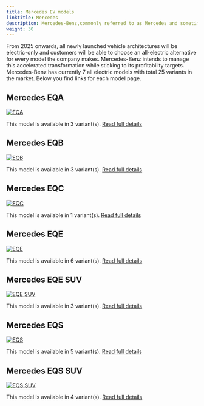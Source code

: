 ```yaml
---
title: Mercedes EV models
linktitle: Mercedes
description: Mercedes-Benz,commonly referred to as Mercedes and sometimes as Benz, is a German luxury and commercial vehicle automotive brand established in 1926. By 2022, Mercedes-Benz will have battery electric vehicles (BEV) in all segments the company serves. 
weight: 30
---
```

From 2025 onwards, all newly launched vehicle architectures will be electric-only and customers will be able to choose an all-electric alternative for every model the company makes. Mercedes-Benz intends to manage this accelerated transformation while sticking to its profitability targets. Mercedes-Benz has currently 7 all electric models with total 25 variants in the market. Below you find links for each model page.  


## Mercedes EQA

[![EQA](https://media.evkx.net/multimedia/models/mercedes/eqa/eqa_250/main_1_st.jpg)](eqa)

This model is available in 3 variant(s). 
[Read full details](eqa/)

## Mercedes EQB

[![EQB](https://media.evkx.net/multimedia/models/mercedes/eqb/eqb_250/main_1_st.jpg)](eqb)

This model is available in 3 variant(s). 
[Read full details](eqb/)

## Mercedes EQC

[![EQC](https://media.evkx.net/multimedia/models/mercedes/eqc/eqc_400_4matic/main_1_st.jpg)](eqc)

This model is available in 1 variant(s). 
[Read full details](eqc/)

## Mercedes EQE

[![EQE](https://media.evkx.net/multimedia/models/mercedes/eqe/eqe_300/main_1_st.jpg)](eqe)

This model is available in 6 variant(s). 
[Read full details](eqe/)

## Mercedes EQE SUV

[![EQE SUV](https://media.evkx.net/multimedia/models/mercedes/eqe_suv/eqe_43_4matic_suv/main_1_st.jpg)](eqe_suv)

This model is available in 3 variant(s). 
[Read full details](eqe_suv/)

## Mercedes EQS

[![EQS](https://media.evkx.net/multimedia/models/mercedes/eqs/eqs_450plus/main_1_st.jpg)](eqs)

This model is available in 5 variant(s). 
[Read full details](eqs/)

## Mercedes EQS SUV

[![EQS SUV](https://media.evkx.net/multimedia/models/mercedes/eqs_suv/eqs_450plus_suv/main_1_st.jpg)](eqs_suv)

This model is available in 4 variant(s). 
[Read full details](eqs_suv/)
